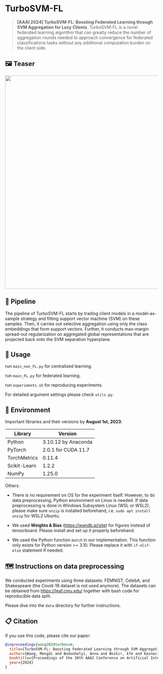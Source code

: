 # TurboSVM-FL

> **[AAAI 2024] TurboSVM-FL: Boosting Federated Learning through SVM Aggregation for Lazy Clients**.
> TurboSVM-FL is a novel federated learning algorithm that can greatly reduce the number of aggregation rounds needed to approach convergence for federated classifications tasks without any additional computation burden on the client side.

## 🖼️ Teaser
<img src="https://github.com/wmd0701/TurboSVM-FL/assets/34072813/d40ea56b-faa0-4111-b5d7-eb0257da57c5" width="700">

## 🗼 Pipeline
The pipeline of TurboSVM-FL starts by trading client models in a model-as-sample strategy and fitting support vector machine (SVM) on these samples. Then, it carries out selective aggregation using only the class embeddings that form support vectors. Further, it conducts max-margin spread-out regularization on aggregated global representations that are projected back onto the SVM separation hyperplane. 

## 💁 Usage
run `main_non_FL.py` for centralized learning.

run `main_FL.py` for federated learning.

run `experiments.sh` for reproducing experiments.

For detailed argument settings please check `utils.py`. 

## 🔧 Environment
Important libraries and their versions by **August 1st, 2023**:

| Library | Version |
| --- | ----------- |
| Python | 3.10.12 by Anaconda|
| PyTorch | 2.0.1 for CUDA 11.7 |
| TorchMetrics | 0.11.4 |
| Scikit-Learn | 1.2.2 |
| NumPy | 1.25.0 |

Others:
- There is no requirement on OS for the experiment itself. However, to do data preprocessing, Python environment on Linux is needed. If data preprocessing is done in Windows Subsystem Linux (WSL or WSL2), please make sure `unzip` is installed beforehand, i.e. `sudo apt install unzip` for WSL2 Ubuntu.

- We used **Weights & Bias** (https://wandb.ai/site) for figures instead of tensorboard. Please install and set up it properly beforehand.

- We used the Python function `match` in our implementation. This function only exists for Python version >= 3.10. Please replace it with `if-elif-else` statement if needed.

## 🗺 Instructions on data preprocessing
We conducted experiments using three datasets: FEMNIST, CelebA, and Shakespeare (the Covid-19 dataset is not used anymore). The datasets can be obtained from https://leaf.cmu.edu/ together with bash code for reproducible data split.

Please dive into the `data` directory for further instructions.

## 📋 Citation
If you use this code, please cite our paper:
```bibtex
@inproceedings{wang2024turbosvm,
  title={TurboSVM-FL: Boosting Federated Learning through SVM Aggregation for Lazy Clients},
  author={Wang, Mengdi and Bodonhelyi, Anna and Bozkir, Efe and Kasneci, Enkelejda},
  booktitle={Proceedings of the 38th AAAI Conference on Artificial Intelligence (AAAI-24)},
  year={2024}
}
```